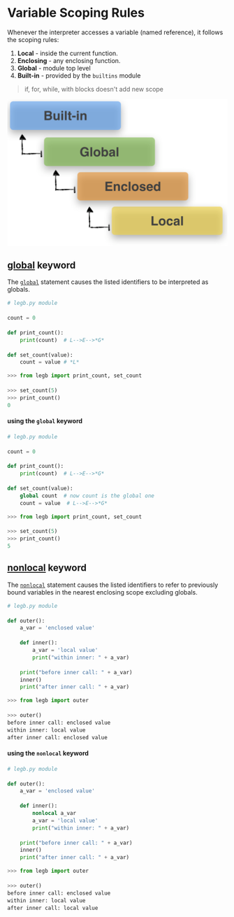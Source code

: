 # Variable Scoping Rules
Whenever the interpreter accesses a variable (named reference), it follows the scoping rules:

 1. **Local** - inside the current function.
 2. **Enclosing** - any enclosing function.
 3. **Global** - module top level
 4. **Built-in** - provided by the `builtins` module

> if, for, while, with blocks doesn't add new scope

![](/images/p15-1.png)
## [global](https://docs.python.org/3/reference/simple_stmts.html#global) keyword
The [`global`](https://docs.python.org/3/reference/simple_stmts.html#global) statement causes the listed identifiers to be interpreted as globals.
```python
# legb.py module

count = 0

def print_count():
    print(count)  # L-->E-->*G*

def set_count(value):
    count = value # *L*
``` 
```python
>>> from legb import print_count, set_count

>>> set_count(5)
>>> print_count()
0
```
#### using the `global` keyword
```python
# legb.py module

count = 0

def print_count():
    print(count)  # L-->E-->*G*

def set_count(value):
	global count  # now count is the global one
    count = value  # L-->E-->*G*
``` 
```python
>>> from legb import print_count, set_count

>>> set_count(5)
>>> print_count()
5
```
## [nonlocal](https://docs.python.org/3/reference/simple_stmts.html#nonlocal) keyword
The [`nonlocal`](https://docs.python.org/3/reference/simple_stmts.html#nonlocal) statement causes the listed identifiers to refer to previously bound variables in the nearest enclosing scope excluding globals.
```python
# legb.py module

def outer():
    a_var = 'enclosed value'

    def inner():
        a_var = 'local value'
        print("within inner: " + a_var)
    
    print("before inner call: " + a_var)
    inner()
    print("after inner call: " + a_var)
```
```python
>>> from legb import outer

>>> outer()
before inner call: enclosed value
within inner: local value
after inner call: enclosed value
```
#### using the `nonlocal` keyword
```python
# legb.py module

def outer():
    a_var = 'enclosed value'

    def inner():
	    nonlocal a_var
        a_var = 'local value'
        print("within inner: " + a_var)
    
    print("before inner call: " + a_var)
    inner()
    print("after inner call: " + a_var)
``` 
```python
>>> from legb import outer

>>> outer()
before inner call: enclosed value
within inner: local value
after inner call: local value
```
<!--stackedit_data:
eyJoaXN0b3J5IjpbLTE3Njk2MzI2MjIsLTE1MDI1NTE1NTIsLT
EzMjY3NzEyODIsMjEyMTczMDI1N119
-->